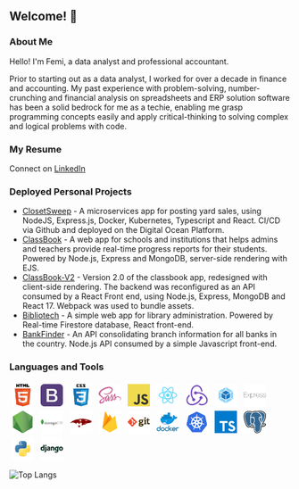 ## Welcome! :wave:

### About Me

Hello!  I'm Femi, a data analyst and professional accountant.

Prior to starting out as a data analyst, I worked for over a decade in finance and accounting. My past experience with problem-solving, number-crunching and financial analysis on spreadsheets and ERP solution software has been a solid bedrock for me as a techie, enabling me grasp programming concepts easily and apply critical-thinking to solving complex and logical problems with code.

### My Resume

Connect on [LinkedIn](https://www.linkedin.com/in/femi-agbebi/)


### Deployed Personal Projects
- [ClosetSweep](http://www.closetsweep.xyz/) - A microservices app for posting yard sales, using NodeJS, Express.js, Docker, Kubernetes, Typescript and React. CI/CD via Github and deployed on the Digital Ocean Platform.
- [ClassBook](https://classbook-femi.herokuapp.com/) - A web app for schools and institutions that helps admins and teachers provide real-time progress reports for their students. Powered by Node.js, Express and MongoDB, server-side rendering with EJS.
- [ClassBook-V2](https://classbook-v2.herokuapp.com/) - Version 2.0 of the classbook app, redesigned with client-side rendering. The backend was reconfigured as an API consumed by a React Front end, using Node.js, Express, MongoDB and React 17. Webpack was used to bundle assets.
- [Bibliotech](https://bibliotech-femi.herokuapp.com/) - A simple web app for library administration. Powered by Real-time Firestore database, React front-end.
- [BankFinder](https://femi-bank-app.herokuapp.com/) - An API consolidating branch information for all banks in the country. Node.js API consumed by a simple Javascript front-end.


### Languages and Tools

<p align="left">
<img style="vertical-align:top; margin:4px" height="40" alt="HTML5" src="https://raw.githubusercontent.com/github/explore/80688e429a7d4ef2fca1e82350fe8e3517d3494d/topics/html/html.png" />
<img style="vertical-align:top; margin:4px" height="40" alt="Bootstrap" src="https://raw.githubusercontent.com/github/explore/80688e429a7d4ef2fca1e82350fe8e3517d3494d/topics/bootstrap/bootstrap.png" />
<img style="vertical-align:top; margin:4px" height="40" alt="CSS" src="https://raw.githubusercontent.com/github/explore/80688e429a7d4ef2fca1e82350fe8e3517d3494d/topics/css/css.png" />
<img style="vertical-align:top; margin:4px" height="40" alt="SASS" src="https://raw.githubusercontent.com/github/explore/80688e429a7d4ef2fca1e82350fe8e3517d3494d/topics/sass/sass.png" />
<img style="vertical-align:top; margin:4px" height="40" alt="Javascript" src="https://raw.githubusercontent.com/github/explore/80688e429a7d4ef2fca1e82350fe8e3517d3494d/topics/javascript/javascript.png" />
<img style="vertical-align:top; margin:4px" height="40" alt="React" src="https://raw.githubusercontent.com/github/explore/80688e429a7d4ef2fca1e82350fe8e3517d3494d/topics/react/react.png" />
<img style="vertical-align:top; margin:4px" height="40" alt="Redux" src="https://raw.githubusercontent.com/github/explore/80688e429a7d4ef2fca1e82350fe8e3517d3494d/topics/redux/redux.png" />
<img style="vertical-align:top; margin:4px" height="40" alt="Webpack" src="https://raw.githubusercontent.com/github/explore/80688e429a7d4ef2fca1e82350fe8e3517d3494d/topics/webpack/webpack.png" />
<img style="vertical-align:top; margin:4px" height="40" alt="Express" src="https://raw.githubusercontent.com/github/explore/80688e429a7d4ef2fca1e82350fe8e3517d3494d/topics/express/express.png" />
<img style="vertical-align:top; margin:4px" height="40" alt="Node.js" src="https://raw.githubusercontent.com/github/explore/80688e429a7d4ef2fca1e82350fe8e3517d3494d/topics/nodejs/nodejs.png" />
<img style="vertical-align:top; margin:4px" height="40" alt="MongoDB" src="https://raw.githubusercontent.com/github/explore/80688e429a7d4ef2fca1e82350fe8e3517d3494d/topics/mongodb/mongodb.png" />
<img style="vertical-align:top; margin:4px" height="40" alt="Mongoose" src="https://raw.githubusercontent.com/github/explore/80688e429a7d4ef2fca1e82350fe8e3517d3494d/topics/mongoose/mongoose.png" />
<img style="vertical-align:top; margin:4px" height="40" alt="Firebase" src="https://raw.githubusercontent.com/github/explore/80688e429a7d4ef2fca1e82350fe8e3517d3494d/topics/firebase/firebase.png" />
<img style="vertical-align:top; margin:4px" height="40" alt="Git" src="https://raw.githubusercontent.com/github/explore/80688e429a7d4ef2fca1e82350fe8e3517d3494d/topics/git/git.png" />
<img style="vertical-align:top; margin:4px" height="40" alt="Docker" src="https://raw.githubusercontent.com/github/explore/80688e429a7d4ef2fca1e82350fe8e3517d3494d/topics/docker/docker.png" />
<img style="vertical-align:top; margin:4px" height="40" alt="Kubernetes" src="https://raw.githubusercontent.com/github/explore/80688e429a7d4ef2fca1e82350fe8e3517d3494d/topics/kubernetes/kubernetes.png" />
<img style="vertical-align:top; margin:4px" height="40" alt="Typescript" src="https://raw.githubusercontent.com/github/explore/80688e429a7d4ef2fca1e82350fe8e3517d3494d/topics/typescript/typescript.png" />
<img style="vertical-align:top; margin:4px" height="40" alt="Postgresql" src="https://raw.githubusercontent.com/github/explore/80688e429a7d4ef2fca1e82350fe8e3517d3494d/topics/postgresql/postgresql.png" />
<img style="vertical-align:top; margin:4px" height="40" alt="Python" src="https://raw.githubusercontent.com/github/explore/80688e429a7d4ef2fca1e82350fe8e3517d3494d/topics/python/python.png" />
<img style="vertical-align:top; margin:4px" height="40" alt="Django" src="https://raw.githubusercontent.com/github/explore/80688e429a7d4ef2fca1e82350fe8e3517d3494d/topics/django/django.png" />
</p>

![Top Langs](https://github-readme-stats.vercel.app/api/top-langs/?username=CoderFemi&theme=tokyonight)
